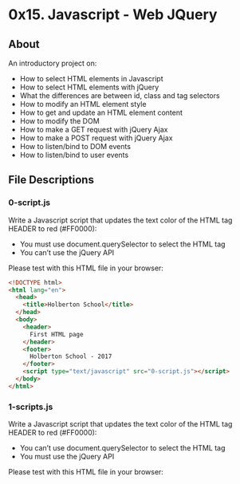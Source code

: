 # 0x15. Javascript - Web JQuery

## About
An introductory project on:

* How to select HTML elements in Javascript
* How to select HTML elements with jQuery
* What the differences are between id, class and tag selectors
* How to modify an HTML element style
* How to get and update an HTML element content
* How to modify the DOM
* How to make a GET request with jQuery Ajax
* How to make a POST request with jQuery Ajax
* How to listen/bind to DOM events
* How to listen/bind to user events

## File Descriptions
### 0-script.js 
Write a Javascript script that updates the text color of the HTML tag HEADER to red (#FF0000):

* You must use document.querySelector to select the HTML tag
* You can’t use the jQuery API

Please test with this HTML file in your browser:

```html
<!DOCTYPE html>
<html lang="en">
  <head>
    <title>Holberton School</title>
  </head>
  <body>
    <header> 
      First HTML page
    </header>
    <footer>
      Holberton School - 2017
    </footer>
    <script type="text/javascript" src="0-script.js"></script>
  </body>
</html>
```
### 1-scripts.js
Write a Javascript script that updates the text color of the HTML tag HEADER to red (#FF0000):

 *  You can’t use document.querySelector to select the HTML tag
 * You must use the jQuery API

Please test with this HTML file in your browser:
